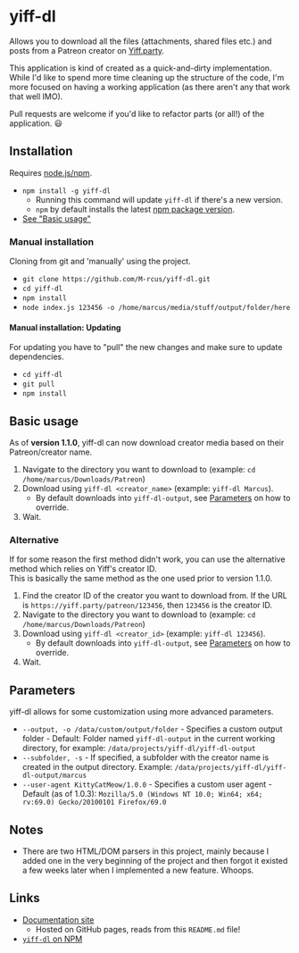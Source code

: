 # yiff-dl

Allows you to download all the files (attachments, shared files etc.) and posts from a Patreon creator on [Yiff.party](https://yiff.party/).

This application is kind of created as a quick-and-dirty implementation. While I'd like to spend more time cleaning up the structure of the code, I'm more focused on having a working application (as there aren't any that work that well IMO).

Pull requests are welcome if you'd like to refactor parts (or all!) of the application. 😃

## Installation

Requires [node.js/npm](https://nodejs.org/).

- `npm install -g yiff-dl`
    - Running this command will update `yiff-dl` if there's a new version.
    - `npm` by default installs the latest [npm package version](https://www.npmjs.com/package/yiff-dl).
- [See "Basic usage"](#basic-usage)

### Manual installation

Cloning from git and 'manually' using the project.

- `git clone https://github.com/M-rcus/yiff-dl.git`
- `cd yiff-dl`
- `npm install`
- `node index.js 123456 -o /home/marcus/media/stuff/output/folder/here`

#### Manual installation: Updating

For updating you have to "pull" the new changes and make sure to update dependencies.

- `cd yiff-dl`
- `git pull`
- `npm install`

## Basic usage

As of **version 1.1.0**, yiff-dl can now download creator media based on their Patreon/creator name.

1. Navigate to the directory you want to download to (example: `cd /home/marcus/Downloads/Patreon`)
2. Download using `yiff-dl <creator_name>` (example: `yiff-dl Marcus`).
    - By default downloads into `yiff-dl-output`, see [Parameters](#parameters) on how to override.
3. Wait.

### Alternative

If for some reason the first method didn't work, you can use the alternative method which relies on Yiff's creator ID.  
This is basically the same method as the one used prior to version 1.1.0.

1. Find the creator ID of the creator you want to download from. If the URL is `https://yiff.party/patreon/123456`, then `123456` is the creator ID.
2. Navigate to the directory you want to download to (example: `cd /home/marcus/Downloads/Patreon`)
3. Download using `yiff-dl <creator_id>` (example: `yiff-dl 123456`).
    - By default downloads into `yiff-dl-output`, see [Parameters](#parameters) on how to override.
4. Wait.

## Parameters

yiff-dl allows for some customization using more advanced parameters.

- `--output, -o /data/custom/output/folder` - Specifies a custom output folder - Default: Folder named `yiff-dl-output` in the current working directory, for example: `/data/projects/yiff-dl/yiff-dl-output`
- `--subfolder, -s` - If specified, a subfolder with the creator name is created in the output directory. Example: `/data/projects/yiff-dl/yiff-dl-output/marcus`
- `--user-agent KittyCatMeow/1.0.0` - Specifies a custom user agent - Default (as of 1.0.3): `Mozilla/5.0 (Windows NT 10.0; Win64; x64; rv:69.0) Gecko/20100101 Firefox/69.0`

## Notes

- There are two HTML/DOM parsers in this project, mainly because I added one in the very beginning of the project and then forgot it existed a few weeks later when I implemented a new feature. Whoops.

## Links

- [Documentation site](https://m-rcus.github.io/yiff-dl/)
    - Hosted on GitHub pages, reads from this `README.md` file!
- [`yiff-dl` on NPM](https://www.npmjs.com/package/yiff-dl)
